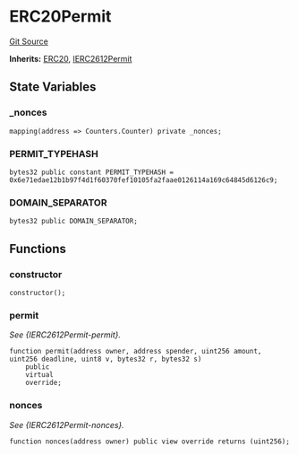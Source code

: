 # ERC20Permit
[Git Source](https://github.com/KlimaDAO/klimadao-solidity/blob/36109e4551048e978d232da5905a9cf6eaf3e3e2/src/protocol/tokens/regular/sKlimaToken_v2.sol)

**Inherits:**
[ERC20](/src/protocol/tokens/regular/wsKLIMA.sol/contract.ERC20.md), [IERC2612Permit](/src/protocol/tokens/regular/sKlimaToken_v2.sol/interface.IERC2612Permit.md)


## State Variables
### _nonces

```solidity
mapping(address => Counters.Counter) private _nonces;
```


### PERMIT_TYPEHASH

```solidity
bytes32 public constant PERMIT_TYPEHASH = 0x6e71edae12b1b97f4d1f60370fef10105fa2faae0126114a169c64845d6126c9;
```


### DOMAIN_SEPARATOR

```solidity
bytes32 public DOMAIN_SEPARATOR;
```


## Functions
### constructor


```solidity
constructor();
```

### permit

*See {IERC2612Permit-permit}.*


```solidity
function permit(address owner, address spender, uint256 amount, uint256 deadline, uint8 v, bytes32 r, bytes32 s)
    public
    virtual
    override;
```

### nonces

*See {IERC2612Permit-nonces}.*


```solidity
function nonces(address owner) public view override returns (uint256);
```

